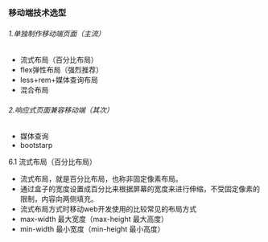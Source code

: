 ### 移动端技术选型

###### 1.单独制作移动端页面（主流）

- 流式布局（百分比布局）
- flex弹性布局（强烈推荐）
- less+rem+媒体查询布局
- 混合布局



###### 2.响应式页面兼容移动端（其次）

- 媒体查询
- bootstarp



6.1 流式布局（百分比布局）

- 流式布局，就是百分比布局，也称非固定像素布局。
- 通过盒子的宽度设置成百分比来根据屏幕的宽度来进行伸缩，不受固定像素的限制，内容向两侧填充。
- 流式布局方式时移动web开发使用的比较常见的布局方式
- max-width  最大宽度（max-height 最大高度）
- min-width  最小宽度（min-height 最小高度） 